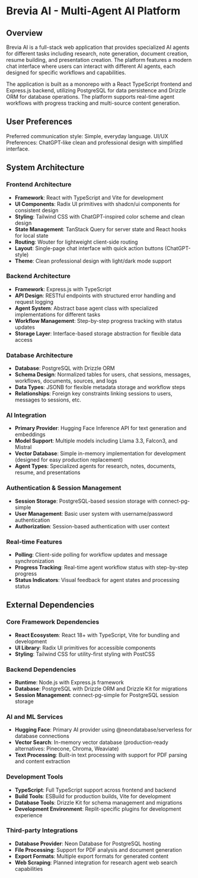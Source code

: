 # Brevia AI - Multi-Agent AI Platform

## Overview

Brevia AI is a full-stack web application that provides specialized AI agents for different tasks including research, note generation, document creation, resume building, and presentation creation. The platform features a modern chat interface where users can interact with different AI agents, each designed for specific workflows and capabilities.

The application is built as a monorepo with a React TypeScript frontend and Express.js backend, utilizing PostgreSQL for data persistence and Drizzle ORM for database operations. The platform supports real-time agent workflows with progress tracking and multi-source content generation.

## User Preferences

Preferred communication style: Simple, everyday language.
UI/UX Preferences: ChatGPT-like clean and professional design with simplified interface.

## System Architecture

### Frontend Architecture
- **Framework**: React with TypeScript and Vite for development
- **UI Components**: Radix UI primitives with shadcn/ui components for consistent design
- **Styling**: Tailwind CSS with ChatGPT-inspired color scheme and clean design
- **State Management**: TanStack Query for server state and React hooks for local state
- **Routing**: Wouter for lightweight client-side routing  
- **Layout**: Single-page chat interface with quick action buttons (ChatGPT-style)
- **Theme**: Clean professional design with light/dark mode support

### Backend Architecture
- **Framework**: Express.js with TypeScript
- **API Design**: RESTful endpoints with structured error handling and request logging
- **Agent System**: Abstract base agent class with specialized implementations for different tasks
- **Workflow Management**: Step-by-step progress tracking with status updates
- **Storage Layer**: Interface-based storage abstraction for flexible data access

### Database Architecture
- **Database**: PostgreSQL with Drizzle ORM
- **Schema Design**: Normalized tables for users, chat sessions, messages, workflows, documents, sources, and logs
- **Data Types**: JSONB for flexible metadata storage and workflow steps
- **Relationships**: Foreign key constraints linking sessions to users, messages to sessions, etc.

### AI Integration
- **Primary Provider**: Hugging Face Inference API for text generation and embeddings
- **Model Support**: Multiple models including Llama 3.3, Falcon3, and Mistral
- **Vector Database**: Simple in-memory implementation for development (designed for easy production replacement)
- **Agent Types**: Specialized agents for research, notes, documents, resume, and presentations

### Authentication & Session Management
- **Session Storage**: PostgreSQL-based session storage with connect-pg-simple
- **User Management**: Basic user system with username/password authentication
- **Authorization**: Session-based authentication with user context

### Real-time Features
- **Polling**: Client-side polling for workflow updates and message synchronization
- **Progress Tracking**: Real-time agent workflow status with step-by-step progress
- **Status Indicators**: Visual feedback for agent states and processing status

## External Dependencies

### Core Framework Dependencies
- **React Ecosystem**: React 18+ with TypeScript, Vite for bundling and development
- **UI Library**: Radix UI primitives for accessible components
- **Styling**: Tailwind CSS for utility-first styling with PostCSS

### Backend Dependencies
- **Runtime**: Node.js with Express.js framework
- **Database**: PostgreSQL with Drizzle ORM and Drizzle Kit for migrations
- **Session Management**: connect-pg-simple for PostgreSQL session storage

### AI and ML Services
- **Hugging Face**: Primary AI provider using @neondatabase/serverless for database connections
- **Vector Search**: In-memory vector database (production-ready alternatives: Pinecone, Chroma, Weaviate)
- **Text Processing**: Built-in text processing with support for PDF parsing and content extraction

### Development Tools
- **TypeScript**: Full TypeScript support across frontend and backend
- **Build Tools**: ESBuild for production builds, Vite for development
- **Database Tools**: Drizzle Kit for schema management and migrations
- **Development Environment**: Replit-specific plugins for development experience

### Third-party Integrations
- **Database Provider**: Neon Database for PostgreSQL hosting
- **File Processing**: Support for PDF analysis and document generation
- **Export Formats**: Multiple export formats for generated content
- **Web Scraping**: Planned integration for research agent web search capabilities